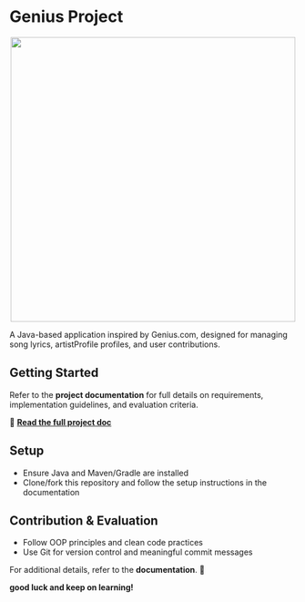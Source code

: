 # Genius Project  
<p align="center">
  <img src="https://github.com/user-attachments/assets/88c233bc-d6e2-499b-bde0-43ca5147cb61" width="500">
</p>
A Java-based application inspired by Genius.com, designed for managing song lyrics, artistProfile profiles, and user contributions.   

## Getting Started  
Refer to the **project documentation** for full details on requirements, implementation guidelines, and evaluation criteria.  

📄 **[Read the full project doc](https://github.com/Advanced-Programming-1403/Nowruz-Project/blob/main/Advanced%20Programming%20-%20Eid%20Project%20Doc.pdf)**  

## Setup  
- Ensure Java and Maven/Gradle are installed  
- Clone/fork this repository and follow the setup instructions in the documentation  

## Contribution & Evaluation  
- Follow OOP principles and clean code practices  
- Use Git for version control and meaningful commit messages  

For additional details, refer to the **documentation**. 🚀  


**good luck and keep on learning!**
